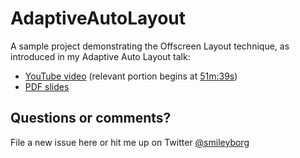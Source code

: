 # AdaptiveAutoLayout

A sample project demonstrating the Offscreen Layout technique, as introduced in my Adaptive Auto Layout talk:
* [YouTube video](http://www.youtube.com/watch?v=taWaW2GzfCI) (relevant portion begins at [51m:39s](http://www.youtube.com/watch?v=taWaW2GzfCI&t=51m39s))
* [PDF slides](http://cl.ly/3D332n1l3O1s)

## Questions or comments?
File a new issue here or hit me up on Twitter [@smileyborg](https://twitter.com/smileyborg)
